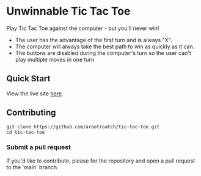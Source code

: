 # Unwinnable Tic Tac Toe

Play Tic Tac Toe against the computer - but you'll never win!

- The user has the advantage of the first turn and is always "X".
- The computer will always take the best path to win as quickly as it can.
- The buttons are disabled during the computer's turn so the user can't play multiple moves in one turn

## Quick Start

View the live site [here](https://unwinnable-tic-tac-toe.netlify.app/).

## Contributing

```
git clone https://github.com/arootroatch/tic-tac-toe.git
cd tic-tac-toe
```

### Submit a pull request

If you'd like to contribute, please for the repository and open a pull request to the 'main' branch.
